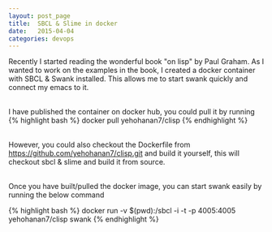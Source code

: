```yaml
---
layout: post_page
title:  SBCL & Slime in docker
date:   2015-04-04
categories: devops
---
```


Recently I started reading the wonderful book "on lisp" by Paul Graham. As I wanted to work on the examples in the book, I created a docker container with SBCL & Swank installed. This allows me to start swank quickly and connect my emacs to it. <br/><br/>

I have published the container on docker hub, you could pull it by running
{% highlight bash %}
docker pull yehohanan7/clisp
{% endhighlight %}
<br/><br/>

However, you could also checkout the Dockerfile from https://github.com/yehohanan7/clisp.git and build it yourself, this will checkout sbcl & slime and build it from source. <br/><br/>


Once you have built/pulled the docker image, you can start swank easily by running the below command

{% highlight bash %}
docker run -v $(pwd):/sbcl -i -t -p 4005:4005 yehohanan7/clisp swank
{% endhighlight %}
<br/><br/>


